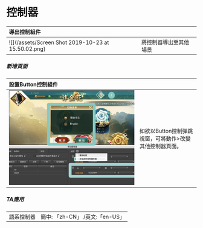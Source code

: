# 控制器

| 導出控制組件 |  |
| :--- | :--- |
| ![](/assets/Screen Shot 2019-10-23 at 15.50.02.png) | 將控制器導出至其他場景 |

##### 新增頁面

| 設置Button控制組件 |  |
| :--- | :--- |
| ![](.gitbook/assets/action_page.jpg) | 如欲以Button控制彈跳視窗，可將動作&gt;改變其他控制器頁面。 |

##### TA應用

|  |  |
| :--- | :--- |
| 語系控制器 | 簡中: 「zh-CN」 /英文:「en-US」 |



